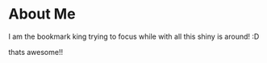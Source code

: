 # About Me

I am the bookmark king trying to focus while with all this shiny is around! :D

thats awesome!!
